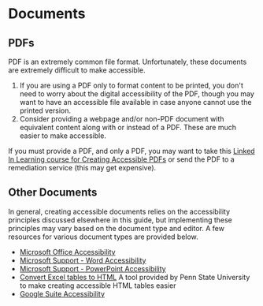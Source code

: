 # Documents

## PDFs

PDF is an extremely common file format. Unfortunately, these documents are extremely difficult to make accessible.

1.  If you are using a PDF only to format content to be printed, you don't need to worry about the digital accessibility of the PDF, though you may want to have an accessible file available in case anyone cannot use the printed version.
2.  Consider providing a webpage and/or non-PDF document with equivalent content along with or instead of a PDF. These are much easier to make accessible.

If you must provide a PDF, and only a PDF, you may want to take this [Linked In Learning course for Creating Accessible PDFs](https://www.linkedin.com/learning/creating-accessible-pdfs/welcome?u=2150050) or send the PDF to a remediation service (this may get expensive).

## Other Documents

In general, creating accessible documents relies on the accessibility principles discussed elsewhere in this guide, but implementing these principles may vary based on the document type and editor. A few resources for various document types are provided below.

-   [Microsoft Office Accessibility](https://accessibility.psu.edu/microsoftoffice/) 
-   [Microsoft Support - Word Accessibility](https://support.microsoft.com/en-us/topic/make-your-word-documents-accessible-to-people-with-disabilities-d9bf3683-87ac-47ea-b91a-78dcacb3c66d?ui=en-us&rs=en-us&ad=us) 
-   [Microsoft Support - PowerPoint Accessibility](https://support.microsoft.com/en-us/topic/make-your-powerpoint-presentations-accessible-to-people-with-disabilities-6f7772b2-2f33-4bd2-8ca7-dae3b2b3ef25?ui=en-us&rs=en-us&ad=us) 
-   [Convert Excel tables to HTML](https://tools.agsci.psu.edu/table-maker/) A tool provided by Penn State University to make creating accessible HTML tables easier
-   [Google Suite Accessibility](https://accessibility.psu.edu/software/google/)
